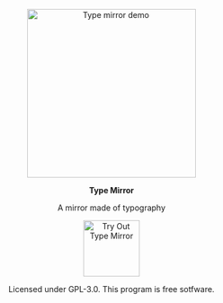<p align="center">
  <img align="center" src="https://media4.giphy.com/media/I27QNkqaD5XPb4YizD/giphy.gif" width="300" alt="Type mirror demo">
  <p align="center"> <b>Type Mirror</em></b>
  <p align="center">A mirror made of typography</p>
  <p align="center">
    <a href="https://amandayehh.github.io/type-mirror/">
      <img src="https://i.imgur.com/mBVumBZ.png" width="100" alt="Try Out Type Mirror">
    </a>
        <p align="center">Licensed under GPL-3.0. This program is free sotfware.<p>
  </p>
</p>
  
